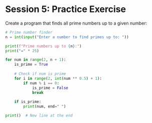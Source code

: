 # Session 5: Practice Exercise

Create a program that finds all prime numbers up to a given number:

```python
# Prime number finder
n = int(input("Enter a number to find primes up to: "))

print(f"Prime numbers up to {n}:")
print("=" * 25)

for num in range(2, n + 1):
    is_prime = True
    
    # Check if num is prime
    for i in range(2, int(num ** 0.5) + 1):
        if num % i == 0:
            is_prime = False
            break
    
    if is_prime:
        print(num, end=" ")

print()  # New line at the end
```